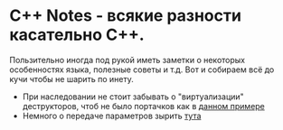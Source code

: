 # C++ Notes - всякие разности касательно C++.

Пользительно иногда под рукой иметь заметки о некоторых особенностях языка, полезные советы и т.д.
Вот и собираем всё до кучи чтобы не шарить по инету.

- При наследовании не стоит забывать о "виртуализации" деструкторов, чтоб не было портачков как в [данном примере](VirtualDestructors)
- Немного о передаче параметров зырить [тута](Parameters)

